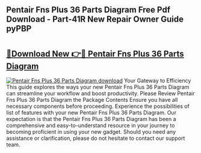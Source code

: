 ## Pentair Fns Plus 36 Parts Diagram Free Pdf Download - Part-41R New Repair Owner Guide pyPBP

# <h2><a href="http://dfsaem.blite.top/?on=Pentair+Fns+Plus+36+Parts+Diagram">🔗Download New 👉🔴 Pentair Fns Plus 36 Parts Diagram</a></h2>

[![Pentair Fns Plus 36 Parts Diagram download](https://i.imgur.com/lujVjoI.png)](http://dfsaem.blite.top/?on=Pentair+Fns+Plus+36+Parts+Diagram)
Your Gateway to Efficiency This guide explores the ways your new Pentair Fns Plus 36 Parts Diagram can streamline your workflow and boost productivity. Please Review Pentair Fns Plus 36 Parts Diagram the Package Contents Ensure you have all necessary components before proceeding. Experience the possibilities of list of features with your new Pentair Fns Plus 36 Parts Diagram. Our expectation is that the Pentair Fns Plus 36 Parts Diagram has been a comprehensive and easy-to-understand resource in your journey to becoming proficient in using your new gadget. Should you need any assistance or clarification, please do not hesitate to contact our support team.
